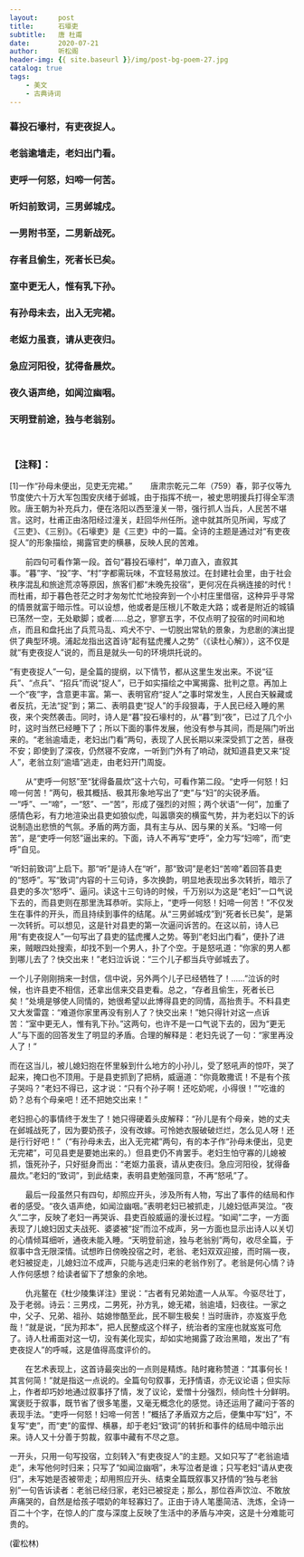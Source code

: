 ```yaml
---
layout:     post
title:      石壕吏
subtitle:   唐 杜甫
date:       2020-07-21
author:     听松阁
header-img: {{ site.baseurl }}/img/post-bg-poem-27.jpg
catalog: true
tags:
    - 美文
    - 古典诗词
---
```


### 暮投石壕村，有吏夜捉人。
### 老翁逾墙走，老妇出门看。
### 吏呼一何怒，妇啼一何苦。
### 听妇前致词，三男邺城戍。
### 一男附书至，二男新战死。
### 存者且偷生，死者长已矣。
### 室中更无人，惟有乳下孙。
### 有孙母未去，出入无完裙。
### 老妪力虽衰，请从吏夜归。
### 急应河阳役，犹得备晨炊。
### 夜久语声绝，如闻泣幽咽。
### 天明登前途，独与老翁别。
<br>

### 【注释】：
[1]一作“孙母未便出，见吏无完裙。”
　　唐肃宗乾元二年（759）春，郭子仪等九节度使六十万大军包围安庆绪于邺城，由于指挥不统一，被史思明援兵打得全军溃败。唐王朝为补充兵力，便在洛阳以西至潼关一带，强行抓人当兵，人民苦不堪言。这时，杜甫正由洛阳经过潼关，赶回华州任所。途中就其所见所闻，写成了《三吏》、《三别》。《石壕吏》是《三吏》中的一篇。全诗的主题是通过对“有吏夜捉人”的形象描绘，揭露官吏的横暴，反映人民的苦难。

　　前四句可看作第一段。首句“暮投石壕村”，单刀直入，直叙其事。“暮”字、“投”字、“村”字都需玩味，不宜轻易放过。在封建社会里，由于社会秩序混乱和旅途荒凉等原因，旅客们都“未晚先投宿”，更何况在兵祸连接的时代！而杜甫，却于暮色苍茫之时才匆匆忙忙地投奔到一个小村庄里借宿，这种异乎寻常的情景就富于暗示性。可以设想，他或者是压根儿不敢走大路；或者是附近的城镇已荡然一空，无处歇脚；或者……总之，寥寥五字，不仅点明了投宿的时间和地点，而且和盘托出了兵荒马乱、鸡犬不宁、一切脱出常轨的景象，为悲剧的演出提供了典型环境。浦起龙指出这首诗“起有猛虎攫人之势”（《读杜心解》），这不仅是就“有吏夜捉人”说的，而且是就头一句的环境烘托说的。

“有吏夜捉人”一句，是全篇的提纲，以下情节，都从这里生发出来。不说“征兵”、“点兵”、“招兵”而说“捉人”，已于如实描绘之中寓揭露、批判之意。再加上一个“夜”字，含意更丰富。第一、表明官府“捉人”之事时常发生，人民白天躲藏或者反抗，无法“捉”到；第二、表明县吏“捉人”的手段狠毒，于人民已经入睡的黑夜，来个突然袭击。同时，诗人是“暮”投石壕村的，从“暮”到“夜”，已过了几个小时，这时当然已经睡下了；所以下面的事件发展，他没有参与其间，而是隔门听出来的。“老翁逾墙走，老妇出门看”两句，表现了人民长期以来深受抓丁之苦，昼夜不安；即使到了深夜，仍然寝不安席，一听到门外有了响动，就知道县吏又来“捉人”，老翁立刻“逾墙”逃走，由老妇开门周旋。

　　从“吏呼一何怒”至“犹得备晨炊”这十六句，可看作第二段。“史呼一何怒！妇啼一何苦！”两句，极其概括、极其形象地写出了“吏”与“妇”的尖锐矛盾。一“呼”、一“啼”，一“怒”、一“苦”，形成了强烈的对照；两个状语“一何”，加重了感情色彩，有力地渲染出县吏如狼似虎，叫嚣隳突的横蛮气势，并为老妇以下的诉说制造出悲愤的气氛。矛盾的两方面，具有主与从、因与果的关系。“妇啼一何苦”，是“吏呼一何怒”逼出来的。下面，诗人不再写“吏呼”，全力写“妇啼”，而“吏呼”自见。

“听妇前致词”上启下。那“听”是诗人在“听”，那“致词”是老妇“苦啼”着回答县吏的“怒呼”。写“致词”内容的十三句诗，多次换韵，明显地表现出多次转折，暗示了县吏的多次“怒呼”、逼问。读这十三句诗的时候，千万别以为这是“老妇”一口气说下去的，而县吏则在那里洗耳恭听。实际上，“吏呼一何怒！妇啼一何苦！”不仅发生在事件的开头，而且持续到事件的结尾。从“三男邺城戍”到“死者长已矣”，是第一次转折。可以想见，这是针对县吏的第一次逼问诉苦的。在这以前，诗人已用“有吏夜捉人”一句写出了县吏的猛虎攫人之势。等到“老妇出门看”，便扑了进来，贼眼四处搜索，却找不到一个男人，扑了个空。于是怒吼道：“你家的男人都到哪儿去了？快交出来！”老妇泣诉说：“三个儿子都当兵守邺城去了。

一个儿子刚刚捎来一封信，信中说，另外两个儿子已经牺牲了！……”泣诉的时候，也许县吏不相信，还拿出信来交县吏看。总之，“存者且偷生，死者长已矣！”处境是够使人同情的，她很希望以此博得县吏的同情，高抬贵手。不料县吏又大发雷霆：“难道你家里再没有别人了？快交出来！”她只得针对这一点诉苦：“室中更无人，惟有乳下孙。”这两句，也许不是一口气说下去的，因为“更无人”与下面的回答发生了明显的矛盾。合理的解释是：老妇先说了一句：“家里再没人了！”

而在这当儿，被儿媳妇抱在怀里躲到什么地方的小孙儿，受了怒吼声的惊吓，哭了起来，掩口也不顶用。于是县吏抓到了把柄，威逼道：“你竟敢撒谎！不是有个孩子哭吗？”老妇不得已，这才说：“只有个孙子啊！还吃奶呢，小得很！”“吃谁的奶？总有个母亲吧！还不把她交出来！”

老妇担心的事情终于发生了！她只得硬着头皮解释：“孙儿是有个母亲，她的丈夫在邺城战死了，因为要奶孩子，没有改嫁。可怜她衣服破破烂烂，怎么见人呀！还是行行好吧！”（“有孙母未去，出入无完裙”两句，有的本子作“孙母未便出，见吏无完裙”，可见县吏是要她出来的。）但县吏仍不肯罢手。老妇生怕守寡的儿媳被抓，饿死孙子，只好挺身而出：“老妪力虽衰，请从吏夜归。急应河阳役，犹得备晨炊。”老妇的“致词”，到此结束，表明县吏勉强同意，不再“怒吼”了。

　　最后一段虽然只有四句，却照应开头，涉及所有人物，写出了事件的结局和作者的感受。“夜久语声绝，如闻泣幽咽。”表明老妇已被抓走，儿媳妇低声哭泣。“夜久”二字，反映了老妇一再哭诉、县吏百般威逼的漫长过程。“如闻”二字，一方面表现了儿媳妇因丈夫战死、婆婆被“捉”而泣不成声，另一方面也显示出诗人以关切的心情倾耳细听，通夜未能入睡。“天明登前途，独与老翁别”两句，收尽全篇，于叙事中含无限深情。试想昨日傍晚投宿之时，老翁、老妇双双迎接，而时隔一夜，老妇被捉走，儿媳妇泣不成声，只能与逃走归来的老翁作别了。老翁是何心情？诗人作何感想？给读者留下了想象的余地。

　　仇兆鳌在《杜少陵集详注》里说：“古者有兄弟始遣一人从军。今驱尽壮丁，及于老弱。诗云：三男戍，二男死，孙方乳，媳无裙，翁逾墙，妇夜往。一家之中，父子、兄弟、祖孙、姑媳惨酷至此，民不聊生极矣！当时唐祚，亦岌岌乎危哉！”就是说，“民为邦本”，把人民整成这个样子，统治者的宝座也就岌岌可危了。诗人杜甫面对这一切，没有美化现实，却如实地揭露了政治黑暗，发出了“有吏夜捉人”的呼喊，这是值得高度评价的。

　　在艺术表现上，这首诗最突出的一点则是精炼。陆时雍称赞道：“其事何长！其言何简！”就是指这一点说的。全篇句句叙事，无抒情语，亦无议论语；但实际上，作者却巧妙地通过叙事抒了情，发了议论，爱憎十分强烈，倾向性十分鲜明。寓褒贬于叙事，既节省了很多笔墨，又毫无概念化的感觉。诗还运用了藏问于答的表现手法。“吏呼一何怒！妇啼一何苦！”概括了矛盾双方之后，便集中写“妇”，不复写“吏”，而“吏”的蛮悍、横暴，却于老妇“致词”的转折和事件的结局中暗示出来。诗人又十分善于剪裁，叙事中藏有不尽之意。

一开头，只用一句写投宿，立刻转入“有吏夜捉人”的主题。又如只写了“老翁逾墙走”，未写他何时归来；只写了“如闻泣幽咽”，未写泣者是谁；只写老妇“请从吏夜归”，未写她是否被带走；却用照应开头、结束全篇既叙事又抒情的“独与老翁别”一句告诉读者：老翁已经归家，老妇已被捉走；那么，那位吞声饮泣、不敢放声痛哭的，自然是给孩子喂奶的年轻寡妇了。正由于诗人笔墨简洁、洗炼，全诗一百二十个字，在惊人的广度与深度上反映了生活中的矛盾与冲突，这是十分难能可贵的。

(霍松林)
